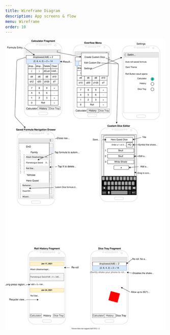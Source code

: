 ```yaml
---
title: Wireframe Diagram
description: App screens & flow 
menu: Wireframe
order: 10
---
```


[![Wireframe Diagram](img/wireframe.svg)](pdf/wireframe.pdf)